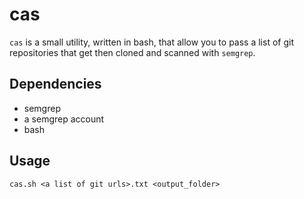 # cas

`cas` is a small utility, written in bash, that allow you to pass a list of git repositories that get then cloned and scanned with `semgrep`. 


## Dependencies

- semgrep
- a semgrep account
- bash

## Usage

`cas.sh <a list of git urls>.txt <output_folder>`
